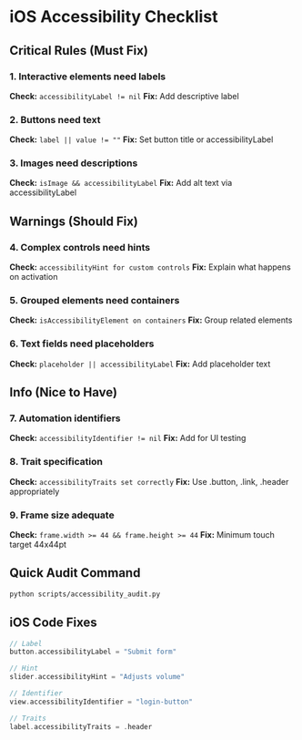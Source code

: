 # iOS Accessibility Checklist

## Critical Rules (Must Fix)

### 1. Interactive elements need labels
**Check:** `accessibilityLabel != nil`
**Fix:** Add descriptive label

### 2. Buttons need text
**Check:** `label || value != ""`
**Fix:** Set button title or accessibilityLabel

### 3. Images need descriptions
**Check:** `isImage && accessibilityLabel`
**Fix:** Add alt text via accessibilityLabel

## Warnings (Should Fix)

### 4. Complex controls need hints
**Check:** `accessibilityHint for custom controls`
**Fix:** Explain what happens on activation

### 5. Grouped elements need containers
**Check:** `isAccessibilityElement on containers`
**Fix:** Group related elements

### 6. Text fields need placeholders
**Check:** `placeholder || accessibilityLabel`
**Fix:** Add placeholder text

## Info (Nice to Have)

### 7. Automation identifiers
**Check:** `accessibilityIdentifier != nil`
**Fix:** Add for UI testing

### 8. Trait specification
**Check:** `accessibilityTraits set correctly`
**Fix:** Use .button, .link, .header appropriately

### 9. Frame size adequate
**Check:** `frame.width >= 44 && frame.height >= 44`
**Fix:** Minimum touch target 44x44pt

## Quick Audit Command

```bash
python scripts/accessibility_audit.py
```

## iOS Code Fixes

```swift
// Label
button.accessibilityLabel = "Submit form"

// Hint
slider.accessibilityHint = "Adjusts volume"

// Identifier
view.accessibilityIdentifier = "login-button"

// Traits
label.accessibilityTraits = .header
```